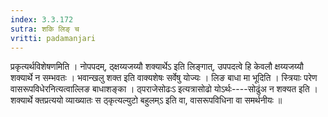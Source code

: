 ```yaml
---
index: 3.3.172
sutra: शकि लिङ् च
vritti: padamanjari
---
```


 प्रकृत्यर्थविशेषणमिति । नोपपदम्, ठ्क्षय्यजय्यौ शक्यार्थेऽ इति लिङ्गात्, उपपदत्वे हि केवलौ क्षय्यजय्यौ शक्यार्थे न सम्भवतः । भवान्खलु शक्त इति वाक्यशेषः सर्वेषु योज्यः । लिङ बाधा मा भूदिति । स्त्रियाः परेण वासरूपविधेरनित्यत्वाल्लिङ बाधाशङ्का । ठ्पराजेसोढःऽ इत्यत्रासोढो योऽर्थः----सोढुंअ न शक्यत इति । शक्यार्थे क्तप्रत्ययो व्याख्यातः स ठ्कृत्यल्युटो बहुलम्ऽ इति वा, वासरूपविधिना वा समर्थनीयः ॥